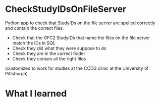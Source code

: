 # CheckStudyIDsOnFileServer
Python app to check that StudyIDs on the file server are spelled correctly and contain the correct files.

* Check that the OFC2 StudyIDs that name the files on the file server match the IDs in SQL
* Check they did what they were suppose to do
* Check they are in the correct folder
* Check they contain all the right files

(customized to work for studies at the CCDG clinic at the University of Pittsburgh)

# What I learned
